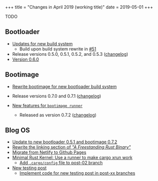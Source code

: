 +++
title = "Changes in April 2019 (working title)"
date = 2019-05-01
+++

TODO

## Bootloader

- [Updates for new build system](https://github.com/rust-osdev/bootloader/pull/53)
    - Build upon build system rewrite in [#51](https://github.com/rust-osdev/bootloader/pull/51)
- Release versions 0.5.0, 0.5.1, 0.5.2, and 0.5.3 ([changelog](https://github.com/rust-osdev/bootloader/blob/master/Changelog.md#053))
- [Version 0.6.0](https://github.com/rust-osdev/bootloader/pull/55)

## Bootimage

- [Rewrite bootimage for new bootloader build system](https://github.com/rust-osdev/bootimage/pull/34)
- Release versions 0.7.0 and 0.7.1 ([changelog](https://github.com/rust-osdev/bootimage/blob/master/Changelog.md#071))

- [New features for `bootimage runner`](https://github.com/rust-osdev/bootimage/pull/36)
    - Released as version 0.7.2 ([changelog](https://github.com/rust-osdev/bootimage/blob/master/Changelog.md#072))

## Blog OS

- [Update to new bootloader 0.5.1 and bootimage 0.7.2](https://github.com/phil-opp/blog_os/pull/575)
- [Rewrite the linking section of _"A Freestanding Rust Binary"_](https://github.com/phil-opp/blog_os/pull/577)
- [Migrate from Netlify to Github Pages](https://github.com/phil-opp/blog_os/pull/579)
- [Minimal Rust Kernel: Use a runner to make cargo xrun work](https://github.com/phil-opp/blog_os/pull/582)
    - [Add `.cargo/config` file to post-02 branch](https://github.com/phil-opp/blog_os/pull/585)
- [New testing post](https://github.com/phil-opp/blog_os/pull/584)
    - [Implement code for new testing post in post-xx branches](https://github.com/phil-opp/blog_os/pull/587)
